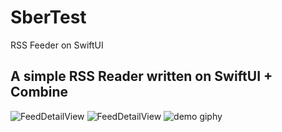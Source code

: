 # SberTest
RSS Feeder on SwiftUI
<h2> A simple RSS Reader written on SwiftUI + Combine </h2>

![FeedDetailView](https://github.com/DM1TRYM/SberTest/blob/main/SberTest/Preview%20Content/Preview%20Assets.xcassets/FeedsView.png?raw=true)
![FeedDetailView](https://github.com/DM1TRYM/SberTest/blob/main/SberTest/Preview%20Content/Preview%20Assets.xcassets/FeedDetailView.png?raw=true)
![demo giphy](https://github.com/DM1TRYM/RSS-Reader-SwiftUI/blob/main/SberTest/Preview%20Content/Preview%20Assets.xcassets/Demo.gif?raw=true)

